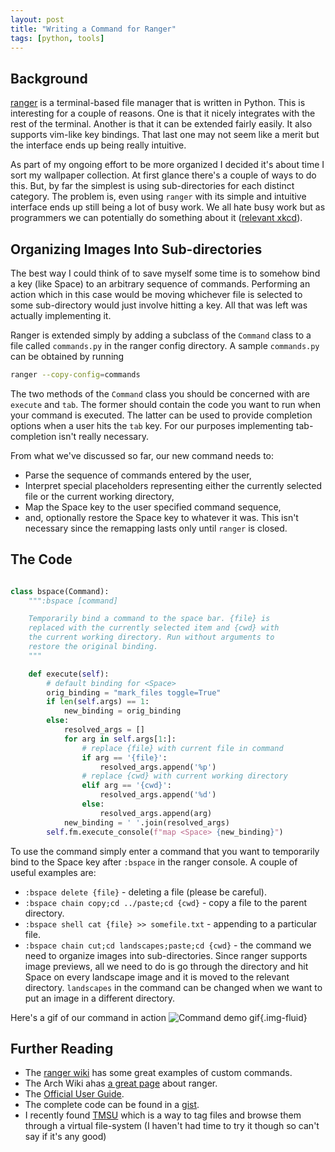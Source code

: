 ```yaml
---
layout: post
title: "Writing a Command for Ranger"
tags: [python, tools]
---
```


## Background

[ranger][1] is a terminal-based file manager that is written in Python.
This is interesting for a couple of reasons. One is that it nicely
integrates with the rest of the terminal. Another is that it can be
extended fairly easily. It also supports vim-like key bindings. That last
one may not seem like a merit but the interface ends up being really
intuitive.

As part of my ongoing effort to be more organized I decided it's about
time I sort my wallpaper collection. At first glance there's a couple of
ways to do this. But, by far the simplest is using sub-directories for each
distinct category. The problem is, even using  `ranger` with its simple and
intuitive interface ends up still being a lot of busy work. We all hate
busy work but as programmers we can potentially do something about it
([relevant xkcd][2]).

## Organizing Images Into Sub-directories

The best way I could think of to save myself some time is to somehow bind a
key (like Space) to an arbitrary sequence of commands. Performing an action
which in this case would be moving whichever file is selected to some
sub-directory would just involve hitting a key. All that was left was actually implementing it.

Ranger is extended simply by adding a subclass of the `Command` class to
a file called `commands.py` in the ranger config directory. A sample
`commands.py` can be obtained by running

``` sh
ranger --copy-config=commands
```

The two methods of the `Command` class you should be concerned with are
`execute` and `tab`. The former should contain the code you want to run
when your command is executed. The latter can be used to provide completion
options when a user hits the `tab` key. For our purposes implementing
tab-completion isn't really necessary.

From what we've discussed so far, our new command needs to:

* Parse the sequence of commands entered by the user,
* Interpret special placeholders representing either the currently selected
  file or the current working directory,
* Map the Space key to the user specified command sequence,
* and, optionally restore the Space key to whatever it was. This isn't
  necessary since the remapping lasts only until `ranger` is closed.

## The Code

``` py

class bspace(Command):
    """:bspace [command]

    Temporarily bind a command to the space bar. {file} is
    replaced with the currently selected item and {cwd} with
    the current working directory. Run without arguments to
    restore the original binding.
    """

    def execute(self):
        # default binding for <Space>
        orig_binding = "mark_files toggle=True"
        if len(self.args) == 1:
            new_binding = orig_binding
        else:
            resolved_args = []
            for arg in self.args[1:]:
                # replace {file} with current file in command
                if arg == '{file}':
                    resolved_args.append('%p')
                # replace {cwd} with current working directory
                elif arg == '{cwd}':
                    resolved_args.append('%d')
                else:
                    resolved_args.append(arg)
            new_binding = ' '.join(resolved_args)
        self.fm.execute_console(f"map <Space> {new_binding}")
```

To use the command simply enter a command that you want to temporarily
bind to the Space key after `:bspace` in the ranger console. A couple of
useful examples are:

* `:bspace delete {file}` - deleting a file (please be careful).
* `:bspace chain copy;cd ../paste;cd {cwd}` - copy a file to the parent
  directory.
* `:bspace shell cat {file} >> somefile.txt` - appending to a particular
  file.
* `:bspace chain cut;cd landscapes;paste;cd {cwd}` - the command we need
  to organize images into sub-directories. Since ranger supports image
  previews, all we need to do is go through the directory and hit Space
  on every landscape image and it is moved to the relevant directory.
  `landscapes` in the command can be changed when we want to put an image
  in a different directory.


Here's a gif of our command in action
![Command demo gif](../images/action.gif){.img-fluid}

## Further Reading

* The [ranger wiki][3] has some great examples of custom commands.
* The Arch Wiki ahas [a great page][4] about ranger.
* The [Official User Guide][5].
* The complete code can be found in a [gist][6].
* I recently found [TMSU][7] which is a way to tag files and browse them
  through a virtual file-system (I haven't had time to try it though
  so can't say if it's any good)

[1]:https://ranger.github.io/
[2]:https://xkcd.com/1205/
[3]:https://github.com/ranger/ranger/wiki/Custom-Commands
[4]:https://wiki.archlinux.org/index.php/Ranger#Tips_and_tricks<Paste>
[5]:https://github.com/ranger/ranger/wiki/Official-user-guide
[6]:https://gist.github.com/julius383/1001e0b0a5a8da01873d2747e8af2736
[7]:https://tmsu.org/

